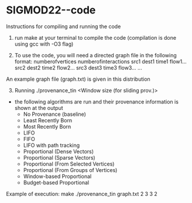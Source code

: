 # SIGMOD22--code
Instructions for compiling and running the code

1) run make at your terminal to compile the code (compilation is done using gcc with -O3 flag)

2) To use the code, you will need a directed graph file in the following format:
numberofvertices
numberofinteractions
src1 dest1 time1 flow1...
src2 dest2 time2 flow2...
src3 dest3 time3 flow3...
...

An example graph file (graph.txt) is given in this distribution

3) Running ./provenance_tin <graph file> <k for topk origin provenance OR numgroups> <Window size (for sliding prov.)> <budget for BudgetProv> <reduction for BudgetProv>
- the following algorithms are run and their provenance information is shown at the output
	- No Provenance (baseline)
	- Least Recently Born
	- Most Recently Born
	- LIFO
	- FIFO
	- LIFO with path tracking
	- Proportional (Dense Vectors)
	- Proportional (Sparse Vectors)
	- Proportional (From Selected Vertices) 
	- Proportional (From Groups of Vertices)
	- Window-based Proportional 
	- Budget-based Proportional

Example of execution:
make
./provenance_tin graph.txt 2 3 3 2
